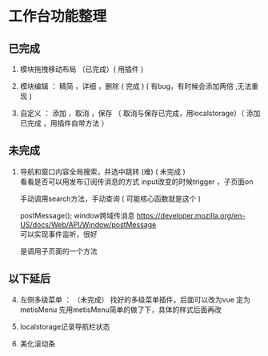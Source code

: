 
# 工作台功能整理

## 已完成

1. 模块拖拽移动布局  （已完成）( 用插件 )

2. 模块编辑 ： 精简 ，详细 ，删除    ( 完成 )   ( 有bug，有时候会添加两倍 ,无法重现 )

3. 自定义 ： 添加 ，取消 ，保存  （ 取消与保存已完成，用localstorage）（ 添加已完成 ，用插件自带方法 ）

## 未完成



1. 导航和窗口内容全局搜索，并选中跳转 (难)  ( 未完成 )  
   看看是否可以用发布订阅传消息的方式  input改变的时候trigger ，子页面on

   手动调用search方法，手动查询   ( 可能核心函数就是这个 )

    postMessage();  window跨域传消息   https://developer.mozilla.org/en-US/docs/Web/API/Window/postMessage   
    可以实现事件监听，很好

   是调用子页面的一个方法



## 以下延后



4. 左侧多级菜单 ： （未完成）   找好的多级菜单插件，后面可以改为vue   定为metisMenu  先用metisMenu简单的做了下，具体的样式后面再改


3. localstorage记录导航栏状态


5. 美化滚动条



